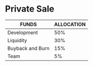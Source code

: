 # Private Sale



| FUNDS            | ALLOCATION |
| ---------------- | ---------- |
| Development      | 50%        |
| Liquidity        | 30%        |
| Buyback and Burn | 15%        |
| Team             | 5%         |
